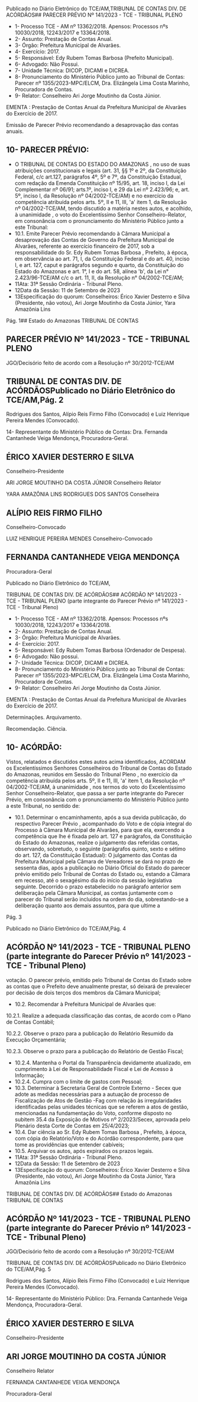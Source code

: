 Publicado  no  Diário  Eletrônico do TCE/AM,TRIBUNAL DE CONTAS DIV. DE ACÓRDÃOS## PARECER PRÉVIO Nº 141/2023 - TCE - TRIBUNAL PLENO

- 1- Processo TCE - AM nº 13362/2018. Apensos: Processos nºs  10030/2018, 12243/2017 e 13364/2018.
- 2- Assunto: Prestação de Contas Anual.
- 3- Órgão: Prefeitura Municipal de Alvarães.
- 4- Exercício: 2017.
- 5- Responsável: Edy Rubem Tomas Barbosa (Prefeito Municipal).
- 6- Advogado: Não Possui.
- 7- Unidade Técnica: DICOP, DICAMI e DICREA.
- 8- Pronunciamento  do  Ministério  Público  junto  ao  Tribunal  de  Contas: Parecer  nº 1355/2023-MPC/ELCM, Dra. Elizângela Lima Costa Marinho, Procuradora de Contas.
- 9- Relator: Conselheiro Ari Jorge Moutinho da Costa Júnior.

EMENTA : Prestação de Contas Anual da Prefeitura Municipal de Alvarães do Exercício de 2017.

Emissão de Parecer Prévio recomendando a desaprovação das contas anuais.

## 10-  PARECER PRÉVIO:

- O  TRIBUNAL  DE  CONTAS  DO  ESTADO  DO  AMAZONAS ,  no  uso  de  suas atribuições  constitucionais  e  legais  (art.  31,  §§  1º  e  2º,  da  Constituição  Federal,  c/c art.127,  parágrafos  4º,  5º  e  7º,  da  Constituição  Estadual,  com  redação  da  Emenda Constituição nº 15/95, art. 18, inciso I, da Lei Complementar nº 06/91; arts.1º, inciso I, e 29  da  Lei  nº  2.423/96;  e,  art.  5º,  inciso  I,  da  Resolução  nº  04/2002-TCE/AM)  e  no exercício da competência atribuída pelos arts. 5º, II e 11, III, 'a' item 1, da Resolução nº 04/2002-TCE/AM, tendo discutido a matéria nestes autos, e acolhido, à unanimidade , o voto do Excelentíssimo Senhor Conselheiro-Relator, em consonância com o pronunciamento do Ministério Público junto a este Tribunal:
- 10.1. Emite  Parecer  Prévio  recomendando  à  Câmara  Municipal  a desaprovação das  Contas  de  Governo  da  Prefeitura  Municipal  de Alvarães, referente ao exercício financeiro de 2017, sob a responsabilidade  do Sr.  Edy  Rubem  Tomas  Barbosa ,  Prefeito,  à época, em observância ao art. 71, I, da Constituição Federal e do art. 40,  inciso  I,  e  art.  127,  caput  e  parágrafos  segundo  e  quarto,  da Constituição do Estado do Amazonas e art. 1°, I e do art. 58, alínea 'b',  da  Lei  n°  2.423/96-TCE/AM  c/c  o  art.  11,  II,  da  Resolução  n° 04/2002-TCE/AM;
- 11Ata: 31ª Sessão Ordinária - Tribunal Pleno.
- 12Data da Sessão: 11 de Setembro de 2023
- 13Especificação do quorum: Conselheiros: Érico Xavier Desterro e Silva (Presidente,  não  votou),  Ari  Jorge  Moutinho  da  Costa  Júnior,  Yara  Amazônia  Lins

Pág. 1## Estado do Amazonas TRIBUNAL DE CONTAS

## PARECER PRÉVIO Nº 141/2023 - TCE - TRIBUNAL PLENO

JGO/Decisório feito de acordo com a Resolução nº 30/2012-TCE/AM

## TRIBUNAL DE CONTAS DIV. DE ACÓRDÃOSPublicado  no  Diário  Eletrônico do TCE/AM,Pág. 2

Rodrigues dos Santos, Alípio Reis Firmo Filho  (Convocado) e Luiz  Henrique Pereira Mendes (Convocado).

14-  Representante do Ministério Público de Contas: Dra. Fernanda Cantanhede Veiga Mendonça, Procuradora-Geral.

## ÉRICO XAVIER DESTERRO E SILVA

Conselheiro-Presidente

ARI JORGE MOUTINHO DA COSTA JÚNIOR Conselheiro Relator

YARA AMAZÔNIA LINS RODRIGUES DOS SANTOS Conselheira

## ALÍPIO REIS FIRMO FILHO

Conselheiro-Convocado

LUIZ HENRIQUE PEREIRA MENDES Conselheiro-Convocado

## FERNANDA CANTANHEDE VEIGA MENDONÇA

Procuradora-Geral

Publicado  no  Diário  Eletrônico do TCE/AM,

TRIBUNAL DE CONTAS DIV. DE ACÓRDÃOS## ACÓRDÃO Nº 141/2023 - TCE - TRIBUNAL PLENO (parte integrante do Parecer Prévio nº 141/2023 - TCE - Tribunal Pleno)

- 1- Processo TCE - AM nº 13362/2018. Apensos: Processos nºs  10030/2018, 12243/2017 e 13364/2018.
- 2- Assunto: Prestação de Contas Anual.
- 3- Órgão: Prefeitura Municipal de Alvarães.
- 4- Exercício: 2017.
- 5- Responsável: Edy Rubem Tomas Barbosa (Ordenador de Despesa).
- 6- Advogado: Não possui.
- 7- Unidade Técnica: DICOP, DICAMI e DICREA.
- 8- Pronunciamento  do  Ministério  Público  junto  ao  Tribunal  de  Contas: Parecer  nº 1355/2023-MPC/ELCM, Dra. Elizângela Lima Costa Marinho, Procuradora de Contas.
- 9- Relator: Conselheiro Ari Jorge Moutinho da Costa Júnior.

EMENTA : Prestação de Contas Anual da Prefeitura Municipal de Alvarães do Exercício de 2017.

Determinações. Arquivamento.

Recomendação. Ciência.

## 10-  ACÓRDÃO:

Vistos, relatados e discutidos estes autos acima identificados, ACORDAM os Excelentíssimos Senhores Conselheiros do Tribunal de Contas do Estado do Amazonas, reunidos em Sessão do Tribunal Pleno , no exercício da competência atribuída pelos arts. 5º, II e 11, III, 'a' item 1, da Resolução nº 04/2002-TCE/AM, à unanimidade , nos termos do voto do Excelentíssimo Senhor Conselheiro-Relator, que passa a ser parte integrante do Parecer Prévio, em consonância com o pronunciamento do Ministério Público junto a este Tribunal, no sentido de:

- 10.1. Determinar o  encaminhamento,  após  a sua  devida  publicação,  do respectivo Parecer  Prévio , acompanhado  do  Voto  e  de  cópia integral do Processo à Câmara Municipal de Alvarães, para que ela, exercendo a competência que lhe é fixada pelo art. 127 e parágrafos,  da  Constituição  do  Estado  do  Amazonas,  realize  o julgamento das referidas contas, observando, sobretudo, o seguinte (parágrafos  quinto,  sexto  e  sétimo  do  art.  127,  da  Constituição Estadual):  O  julgamento  das  Contas  da  Prefeitura  Municipal  pela Câmara de Vereadores se dará no prazo de sessenta dias, após a publicação no Diário Oficial do Estado do parecer prévio emitido pelo Tribunal  de  Contas  do  Estado  ou,  estando  a  Câmara  em  recesso, até  o  sexagésimo  dia  do  início  da  sessão  legislativa  seguinte. Decorrido o prazo estabelecido no parágrafo anterior sem deliberação  pela  Câmara  Municipal,  as  contas  juntamente  com  o parecer do Tribunal serão incluídos na ordem do dia, sobrestando-se a  deliberação  quanto  aos  demais  assuntos,  para  que  ultime  a

Pág. 3

Publicado  no  Diário  Eletrônico do TCE/AM,Pág. 4

## ACÓRDÃO Nº 141/2023 - TCE - TRIBUNAL PLENO (parte integrante do Parecer Prévio nº 141/2023 - TCE - Tribunal Pleno)

votação.  O  parecer  prévio,  emitido  pelo  Tribunal  de  Contas  do Estado sobre as contas que o Prefeito deve anualmente prestar, só deixará de prevalecer por decisão de dois terços dos membros da Câmara Municipal;

- 10.2. Recomendar à Prefeitura Municipal de Alvarães que:

10.2.1. Realize  a  adequada  classificação  das  contas,  de acordo com o Plano de Contas Contábil;

10.2.2. Observe  o  prazo para a publicação do Relatório Resumido da Execução Orçamentária;

10.2.3. Observe  o  prazo  para  a  publicação  do  Relatório  de Gestão Fiscal;

- 10.2.4. Mantenha  o  Portal da Transparência devidamente atualizado, em cumprimento à Lei de Responsabilidade Fiscal e Lei de Acesso à Informação;
- 10.2.4. Cumpra com o limite de gastos com Pessoal;
- 10.3. Determinar à Secretaria Geral de Controle Externo - Secex que adote  as  medidas  necessárias  para  a  autuação  de  processo  de Fiscalização de Atos de Gestão -Fag com relação às irregularidades identificadas pelas unidades técnicas que se referem a atos de gestão, mencionadas na fundamentação do Voto, conforme  disposto  no  subitem  35.4  da  Exposição  de  Motivos  nº 2/2023/Secex,  aprovada  pelo  Plenário  desta  Corte  de  Contas  em 25/4/2023;
- 10.4. Dar ciência ao Sr. Edy Rubem Tomas Barbosa , Prefeito, à época, com cópia do Relatório/Voto e do Acórdão correspondente, para que tome as providências que entender cabíveis;
- 10.5. Arquivar os autos, após expirados os prazos legais.
- 11Ata: 31ª Sessão Ordinária - Tribunal Pleno.
- 12Data da Sessão: 11 de Setembro de 2023
- 13Especificação do quorum: Conselheiros: Érico Xavier Desterro e Silva (Presidente,  não  votou),  Ari  Jorge  Moutinho  da  Costa  Júnior,  Yara  Amazônia  Lins

TRIBUNAL DE CONTAS DIV. DE ACÓRDÃOS## Estado do Amazonas TRIBUNAL DE CONTAS

## ACÓRDÃO Nº 141/2023 - TCE - TRIBUNAL PLENO (parte integrante do Parecer Prévio nº 141/2023 - TCE - Tribunal Pleno)

JGO/Decisório feito de acordo com a Resolução nº 30/2012-TCE/AM

TRIBUNAL DE CONTAS DIV. DE ACÓRDÃOSPublicado  no  Diário  Eletrônico do TCE/AM,Pág. 5

Rodrigues dos Santos, Alípio  Reis Firmo Filho  (Convocado) e Luiz  Henrique Pereira Mendes (Convocado).

14-  Representante do Ministério Público: Dra. Fernanda Cantanhede Veiga Mendonça, Procuradora-Geral.

## ÉRICO XAVIER DESTERRO E SILVA

Conselheiro-Presidente

## ARI JORGE MOUTINHO DA COSTA JÚNIOR

Conselheiro Relator

FERNANDA CANTANHEDE VEIGA MENDONÇA

Procuradora-Geral